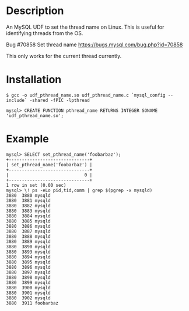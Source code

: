 Description
===========
An MySQL UDF to set the thread name on Linux. This is useful for identifying threads from the OS.

Bug #70858  Set thread name
https://bugs.mysql.com/bug.php?id=70858

This only works for the current thread currently.

Installation
============

    $ gcc -o udf_pthread_name.so udf_pthread_name.c `mysql_config --include` -shared -fPIC -lpthread

    mysql> CREATE FUNCTION pthread_name RETURNS INTEGER SONAME 'udf_pthread_name.so';

Example
=======

    mysql> SELECT set_pthread_name('foobarbaz');
    +-------------------------------+
    | set_pthread_name('foobarbaz') |
    +-------------------------------+
    |                             0 |
    +-------------------------------+
    1 row in set (0.00 sec)
    mysql> \! ps -eLo pid,tid,comm | grep $(pgrep -x mysqld)
    3880  3880 mysqld
    3880  3881 mysqld
    3880  3882 mysqld
    3880  3883 mysqld
    3880  3884 mysqld
    3880  3885 mysqld
    3880  3886 mysqld
    3880  3887 mysqld
    3880  3888 mysqld
    3880  3889 mysqld
    3880  3890 mysqld
    3880  3893 mysqld
    3880  3894 mysqld
    3880  3895 mysqld
    3880  3896 mysqld
    3880  3897 mysqld
    3880  3898 mysqld
    3880  3899 mysqld
    3880  3900 mysqld
    3880  3901 mysqld
    3880  3902 mysqld
    3880  3911 foobarbaz

